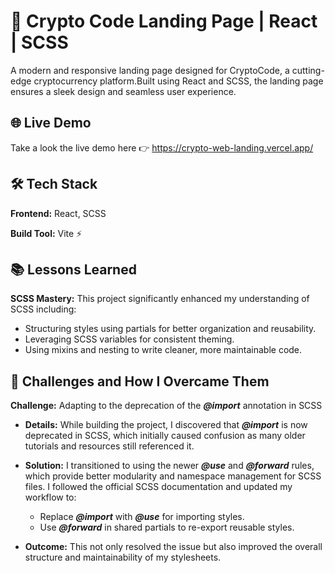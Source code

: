 
# 🚀 Crypto Code Landing Page | React | SCSS

A modern and responsive landing page designed for CryptoCode, a cutting-edge cryptocurrency platform.Built using React and SCSS, the landing page ensures a sleek design and seamless user experience.


## 🌐 Live Demo

Take a look the live demo here 👉 https://crypto-web-landing.vercel.app/

## 🛠️ Tech Stack

**Frontend:** React, SCSS

**Build Tool:** Vite ⚡


## 📚 Lessons Learned

**SCSS Mastery:** This project significantly enhanced my understanding of SCSS including:

- Structuring styles using partials for better organization and reusability.
- Leveraging SCSS variables for consistent theming.
- Using mixins and nesting to write cleaner, more maintainable code.

## 🧩 Challenges and How I Overcame Them

**Challenge:** Adapting to the deprecation of the ***@import*** annotation in SCSS

- **Details:** While building the project, I discovered that ***@import*** is now deprecated in SCSS, which initially caused confusion as many older tutorials and resources still referenced it.
- **Solution:** I transitioned to using the newer ***@use*** and ***@forward*** rules, which provide better modularity and namespace management for SCSS files. I followed the official SCSS documentation and updated my workflow to:

    - Replace ***@import*** with ***@use*** for importing styles.
    - Use ***@forward*** in shared partials to re-export reusable styles.
- **Outcome:** This not only resolved the issue but also improved the overall structure and maintainability of my stylesheets.
